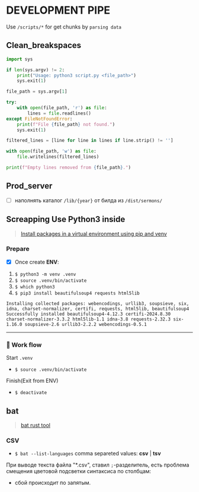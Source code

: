 # DEVELOPMENT PIPE

Use `/scripts/*` for get chunks by `parsing data`

## Clean_breakspaces

```python
import sys

if len(sys.argv) != 2:
    print("Usage: python3 script.py <file_path>")
    sys.exit(1)

file_path = sys.argv[1]

try:
    with open(file_path, 'r') as file:
        lines = file.readlines()
except FileNotFoundError:
    print(f"File {file_path} not found.")
    sys.exit(1)

filtered_lines = [line for line in lines if line.strip() != '']

with open(file_path, 'w') as file:
    file.writelines(filtered_lines)

print(f"Empty lines removed from {file_path}.")
```
## Prod_server

- [ ] наполнять каталог `/lib/{year}` от билда из `/dist/sermons/`

## Screapping Use Python3 inside

> [Install packages in a virtual environment using pip and venv](https://packaging.python.org/en/latest/guides/installing-using-pip-and-virtual-environments/)

### Prepare

- [x] Once create **ENV**: 

1. `$ python3 -m venv .venv`
2. `$ source .venv/bin/activate`
3. `$ which python3`
2. `$ pip3 install beautifulsoup4 requests html5lib`

```terminal
Installing collected packages: webencodings, urllib3, soupsieve, six, idna, charset-normalizer, certifi, requests, html5lib, beautifulsoup4
Successfully installed beautifulsoup4-4.12.3 certifi-2024.8.30 charset-normalizer-3.3.2 html5lib-1.1 idna-3.8 requests-2.32.3 six-1.16.0 soupsieve-2.6 urllib3-2.2.2 webencodings-0.5.1
```
---

### 🚀 Work flow

Start `.venv`
- `$ source .venv/bin/activate`

Finish(Exit from ENV)
- `$ deactivate`


## bat

> [bat rust tool](https://github.com/sharkdp/bat)

### CSV

- `$ bat --list-languages` comma separeted values: **csv** | **tsv**

При выводе текста файла "*.csv", ставил `;`-разделитель, есть проблема смещения цветовой подсветки синтаксиса по столбцам:
 - сбой происходит по запятым.
 